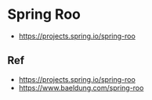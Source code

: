 # Spring Roo

* https://projects.spring.io/spring-roo

## Ref
* https://projects.spring.io/spring-roo
* https://www.baeldung.com/spring-roo
